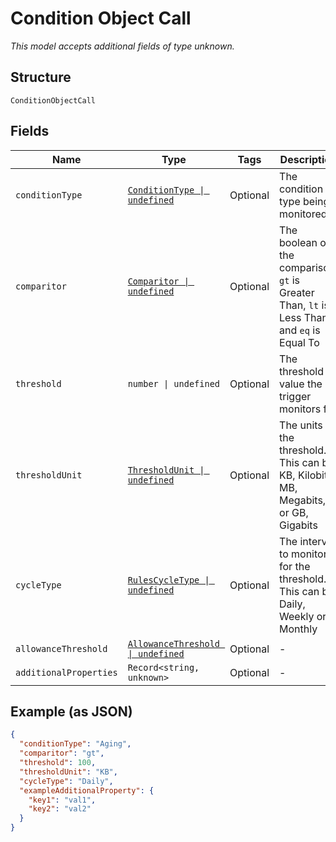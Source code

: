 
# Condition Object Call

*This model accepts additional fields of type unknown.*

## Structure

`ConditionObjectCall`

## Fields

| Name | Type | Tags | Description |
|  --- | --- | --- | --- |
| `conditionType` | [`ConditionType \| undefined`](../../doc/models/condition-type.md) | Optional | The condition type being monitored |
| `comparitor` | [`Comparitor \| undefined`](../../doc/models/comparitor.md) | Optional | The boolean of the comparison. `gt` is Greater Than, `lt` is Less Than and `eq` is Equal To |
| `threshold` | `number \| undefined` | Optional | The threshold value the trigger monitors for |
| `thresholdUnit` | [`ThresholdUnit \| undefined`](../../doc/models/threshold-unit.md) | Optional | The units of the threshold. This can be KB, Kilobits, MB, Megabits, or GB, Gigabits |
| `cycleType` | [`RulesCycleType \| undefined`](../../doc/models/rules-cycle-type.md) | Optional | The interval to monitor for the threshold. This can be Daily, Weekly or Monthly |
| `allowanceThreshold` | [`AllowanceThreshold \| undefined`](../../doc/models/allowance-threshold.md) | Optional | - |
| `additionalProperties` | `Record<string, unknown>` | Optional | - |

## Example (as JSON)

```json
{
  "conditionType": "Aging",
  "comparitor": "gt",
  "threshold": 100,
  "thresholdUnit": "KB",
  "cycleType": "Daily",
  "exampleAdditionalProperty": {
    "key1": "val1",
    "key2": "val2"
  }
}
```

